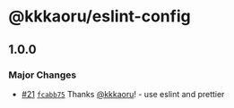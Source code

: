 # @kkkaoru/eslint-config

## 1.0.0

### Major Changes

- [#21](https://github.com/kkkaoru/frontend-configs/pull/21) [`fcabb75`](https://github.com/kkkaoru/frontend-configs/commit/fcabb755e094d4fd023385f1a78082d089f7ebd5) Thanks [@kkkaoru](https://github.com/kkkaoru)! - use eslint and prettier
